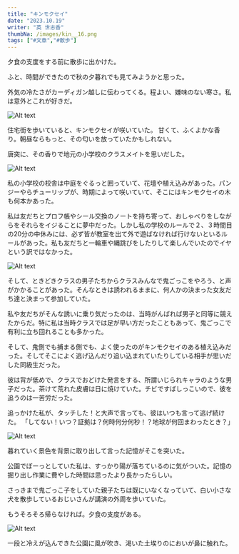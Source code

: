 ```yaml
---
title: "キンモクセイ"
date: "2023.10.19"
writer: "英 世志香"
thumbNa: /images/kin__16.png
tags: ["#文章","#散歩"]
---
```

夕食の支度をする前に散歩に出かけた。

ふと、時間ができたので秋の夕暮れでも見てみようかと思った。

外気の冷たさがカーディガン越しに伝わってくる。程よい、嫌味のない寒さ。私は意外とこれが好きだ。

![Alt text](/images/kin__16.png)

住宅街を歩いていると、キンモクセイが咲いていた。
甘くて、ふくよかな香り。朝昼ならもっと、その匂いを放っていたかもしれない。

唐突に、その香りで地元の小学校のクラスメイトを思いだした。

![Alt text](/images/kin__22.png)

私の小学校の校舎は中庭をぐるっと囲っていて、花壇や植え込みがあった。パンジーやらチューリップが、時期によって咲いていて、そこにはキンモクセイの木も何本かあった。

私は友だちとプロフ帳やシール交換のノートを持ち寄って、おしゃべりをしながらをそれらをイジることに夢中だった。しかし私の学校のルールで２、３時間目の20分の中休みには、必ず皆が教室を出て外で遊ばなければ行けないといるルールがあった。私も友だちと一輪車や縄跳びをしたりして楽しんでいたのでイヤという訳ではなかった。

![Alt text](/images/kin__23.png)

そして、ときどきクラスの男子たちからクラスみんなで鬼ごっこをやろう、と声がかかることがあった。そんなときは誘われるままに、何人かの決まった女友だち達と決まって参加していた。

私や友だちがそんな誘いに乗り気だったのは、当時がんばれば男子と同等に競えたからだ。特に私は当時クラスでは足が早い方だったこともあって、鬼ごっこで有利に立ち回れることも多かった。

そして、鬼側でも捕まる側でも、よく使ったのがキンモクセイのある植え込みだった。そしてそこによく逃げ込んだり追い込まれていたりしている相手が思いだした同級生だった。

彼は背が低めで、クラスでおどけた発言をする、所謂いじられキャラのような男子だった。茶けて荒れた皮膚は日に焼けていた。チビですばしっこいので、彼を追うのは一苦労だった。

追っかけた私が、タッチした！と大声で言っても、彼はいつも言って逃げ続けた。
「してない！いつ？証拠は？何時何分何秒！？地球が何回まわったとき？」

![Alt text](/images/kin__23.png)

暮れていく景色を背景に取り出して言った記憶がそこを突いた。

公園でぼーっとしていた私は、すっかり陽が落ちているのに気がついた。記憶の掘り出し作業に費やした時間は思ったより長かったらしい。

さっきまで鬼ごっこ子をしていた親子たちは既にいなくなっていて、白い小さな犬を散歩しているおじいさんが講演の外周を歩いていた。

もうそろそろ帰らなければ。夕食の支度がある。

![Alt text](/images/kin__27.png)

一段と冷えが込んできた公園に風が吹き、渇いた土埃りのにおいが鼻に触れた。



<!--
のおてんば、やんちゃ具合いは度を越していたような気がする。1限と2限の間の、ごく短い10分間の休み時間でさえも、鬼ごっこや一輪車、ドッジボールまでどんな遊びでも全力で楽めるし、しかもその後また教室に全力ではしって帰ってくることが出来るのだから、体力やら行動力やら、それは今思えば、驚きとか関心を超えて理解できない動きだと思う。
-->


